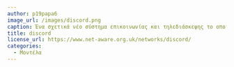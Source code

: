 ```yaml
---
author: p19papa6
image_url: /images/discord.png
caption: Ένα σχετικά νέο σύστημα επικοινωνίας και τηλεδιάσκεψης το οποίο έχει ως κύριο κοίνο άτομα νεότερης ηλικίας. Ο κυριότερος τροπος επικοίνωνιας ειναι τα γραπτα μηνύματα αλλά υπάρχει και η δυνατότητα για βιντεόκλησης. Πλέον σας εφαρμόγη αρχίζει και επεκτήνεται περισσότερο και σε άτομα που το χρειάζονται για επαγγελματική χρήση αλλά και στην εκπαίδευση.
title: discord
license_url: https://www.net-aware.org.uk/networks/discord/
categories:
  - Μοντέλα
---
```


